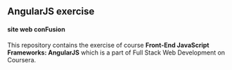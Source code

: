 ## AngularJS exercise 
#### site web conFusion
This repository contains the exercise of course __Front-End JavaScript Frameworks: AngularJS__
which is a part of Full Stack Web Development on Coursera.
